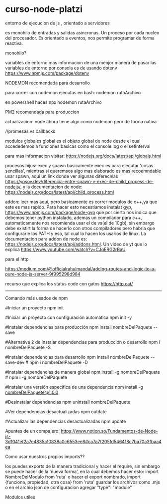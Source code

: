 # curso-node-platzi
entorno de ejecucion de js , orientado a servidores

es monohilo de entradas y salidas asincronas. Un proceso por cada nucleo del procesador.
Es orientado a eventos, nos permite programar de forma reactiva.

monohilo?

variables de entorno
mas informacion de una menjor manera de pasar las variables de entorno por consola es de usando dotenv 
https://www.npmjs.com/package/dotenv

NODEMON
recomendada para desarrollo

para correr con nodemon ejecutas en bash: 
nodemon rutaArchivo 

en powershell haces npx nodemon rutaArchivo

PM2
recomendada para produccion

actualizacion: node ahora tiene algo como nodemon pero de forma nativa


//promesas vs callbacks


modulos globales
global es el objeto global de node desde el cual accededemos a funciones basicas como el console.log o el setInterval

para mas informacion visitar: https://nodejs.org/docs/latest/api/globals.html

procesos hijos:
exec y spawn
basicamente exec es para ejecutar 'cosas sencillas', mientras si queremsos algo mas elaborado es mas recoemndable
usar spawn, aqui un link donde ver algunas diferecnias https://yosoy.dev/diferencia-entre-spawn-y-exec-de-child_process-de-nodejs/, y la documentacion de node: https://nodejs.org/docs/latest/api/child_process.html

addon:
leer mas aqui, pero basicamente es correr modulos de c++,ya que este es mas rapido.
Para hacer esto necestiamos instalat gyp, https://www.npmjs.com/package/node-gyp
que por cierto nos indica que debemos tener python instalado, ademas un compilador para c++, 
automaticamente nos recomienda usar el de vs(el de 10gb), sin embargo debe existirt la forma de hacerlo con
otros compiladores pero habria que configurarle los PATH y eso, tal cual lo hacen los usarios de linux.
La documentacion para addon de node es: https://nodejs.org/docs/latest/api/addons.html. Un video de yt que lo 
explica https://www.youtube.com/watch?v=CJqERG2rBaU


para el http 

https://medium.com/@officialrahulmandal/adding-routes-and-logic-to-a-pure-node-js-server-9f995298d984

recurso que explica los status code con gatos https://http.cat/

--------------------------------
Comando más usados de npm

#Iniciar un proyecto
npm init

#Iniciar un proyecto con configuración automática
npm init -y

#Instalar dependencias para producción
npm install nombreDelPaquete --save

#Alternativa 2 de Instalar dependencias para producción o desarrollo
npm i nombreDelPaquete -S 

#Instalar dependencias para desarrollo
npm install nombreDelPaquete --save-dev # npm i nombreDelPaquete -D

#Instalar dependencias de manera global
npm install -g nombreDelPaquete # npm i -g nombreDelPaquete

#Instalar una versión especifica de una dependencia
npm install -g nombreDelPaquete@1.0.0 

#Desinstalar dependencias 
npm uninstall nombreDelPaquete

#Ver dependencias desactualizadas
npm outdate

#Actualizar las dependencias desactualizadas
npm update





Apuntes de un compa;ero: https://www.notion.so/Fundamentos-de-Node-js-3d1041ef2a7e4835a10838a0c6553ee8#ca7a7f205fd546418c7ba70a3fbaa4ea


Como usar nuestros propios imports??

los puedes exports de la manera tradicional y hacer el require, sin embargo se puede hacer 
de la 'nueva forma', en la cual debemos hacer esto:
import NombreDelModulo from 'ruta' o hacer el export nombrado,  import {funciona, propiedad, otra cosa} from 'ruta'
guardar los archivos como .mjs o en el archio json de configuracion agregar "type": "module"


Modulos utiles

